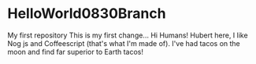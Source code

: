 # HelloWorld0830Branch
My first repository
This is my first change... 
Hi Humans!
Hubert here, I like Nog js and Coffeescript (that's what I'm made of).
I've had tacos on the moon and find far superior to Earth tacos!
